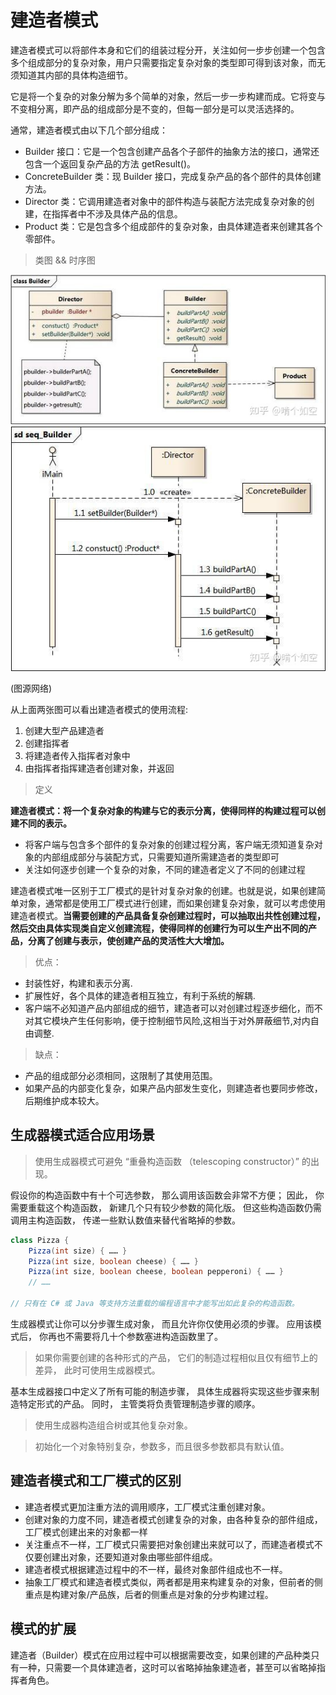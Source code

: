 # 建造者模式

建造者模式可以将部件本身和它们的组装过程分开，关注如何一步步创建一个包含多个组成部分的复杂对象，用户只需要指定复杂对象的类型即可得到该对象，而无须知道其内部的具体构造细节。

它是将一个复杂的对象分解为多个简单的对象，然后一步一步构建而成。它将变与不变相分离，即产品的组成部分是不变的，但每一部分是可以灵活选择的。


通常，建造者模式由以下几个部分组成：
- Builder 接口：它是一个包含创建产品各个子部件的抽象方法的接口，通常还包含一个返回复杂产品的方法 getResult()。
- ConcreteBuilder 类：现 Builder 接口，完成复杂产品的各个部件的具体创建方法。
- Director 类：它调用建造者对象中的部件构造与装配方法完成复杂对象的创建，在指挥者中不涉及具体产品的信息。
- Product 类：它是包含多个组成部件的复杂对象，由具体建造者来创建其各个零部件。


> 类图 && 时序图

![](assets/v2-7498215e239163a405b708a952fdd299_720w.webp)
![](assets/v2-c09272b624dba4f00cc10f641954173b_720w.webp)

(图源网络)

从上面两张图可以看出建造者模式的使用流程:

1. 创建大型产品建造者
2. 创建指挥者
3. 将建造者传入指挥者对象中
4. 由指挥者指挥建造者创建对象，并返回

> 定义

**建造者模式：将一个复杂对象的构建与它的表示分离，使得同样的构建过程可以创建不同的表示。**

- 将客户端与包含多个部件的复杂对象的创建过程分离，客户端无须知道复杂对象的内部组成部分与装配方式，只需要知道所需建造者的类型即可
- 关注如何逐步创建一个复杂的对象，不同的建造者定义了不同的创建过程


建造者模式唯一区别于工厂模式的是针对复杂对象的创建。也就是说，如果创建简单对象，通常都是使用工厂模式进行创建，而如果创建复杂对象，就可以考虑使用建造者模式。**当需要创建的产品具备复杂创建过程时，可以抽取出共性创建过程，然后交由具体实现类自定义创建流程，使得同样的创建行为可以生产出不同的产品，分离了创建与表示，使创建产品的灵活性大大增加。**




> 优点：

- 封装性好，构建和表示分离.
- 扩展性好，各个具体的建造者相互独立，有利于系统的解耦.
- 客户端不必知道产品内部组成的细节，建造者可以对创建过程逐步细化，而不对其它模块产生任何影响，便于控制细节风险,这相当于对外屏蔽细节,对内自由调整.

> 缺点：

- 产品的组成部分必须相同，这限制了其使用范围。
- 如果产品的内部变化复杂，如果产品内部发生变化，则建造者也要同步修改，后期维护成本较大。


##  生成器模式适合应用场景

> 使用生成器模式可避免 “重叠构造函数 （telescoping constructor）” 的出现。

假设你的构造函数中有十个可选参数， 那么调用该函数会非常不方便； 因此， 你需要重载这个构造函数， 新建几个只有较少参数的简化版。 但这些构造函数仍需调用主构造函数， 传递一些默认数值来替代省略掉的参数。

```java
class Pizza {
    Pizza(int size) { …… }
    Pizza(int size, boolean cheese) { …… }
    Pizza(int size, boolean cheese, boolean pepperoni) { …… }
    // ……

// 只有在 C# 或 Java 等支持方法重载的编程语言中才能写出如此复杂的构造函数。
```

生成器模式让你可以分步骤生成对象， 而且允许你仅使用必须的步骤。 应用该模式后， 你再也不需要将几十个参数塞进构造函数里了。

> 如果你需要创建的各种形式的产品， 它们的制造过程相似且仅有细节上的差异， 此时可使用生成器模式。

基本生成器接口中定义了所有可能的制造步骤， 具体生成器将实现这些步骤来制造特定形式的产品。 同时， 主管类将负责管理制造步骤的顺序。


> 使用生成器构造组合树或其他复杂对象。


> 初始化一个对象特别复杂，参数多，而且很多参数都具有默认值。

> 



## 建造者模式和工厂模式的区别

- 建造者模式更加注重方法的调用顺序，工厂模式注重创建对象。
- 创建对象的力度不同，建造者模式创建复杂的对象，由各种复杂的部件组成，工厂模式创建出来的对象都一样
- 关注重点不一样，工厂模式只需要把对象创建出来就可以了，而建造者模式不仅要创建出对象，还要知道对象由哪些部件组成。
- 建造者模式根据建造过程中的不一样，最终对象部件组成也不一样。
- 抽象工厂模式和建造者模式类似，两者都是用来构建复杂的对象，但前者的侧重点是构建对象/产品族，后者的侧重点是对象的分步构建过程。


##  模式的扩展

建造者（Builder）模式在应用过程中可以根据需要改变，如果创建的产品种类只有一种，只需要一个具体建造者，这时可以省略掉抽象建造者，甚至可以省略掉指挥者角色。

